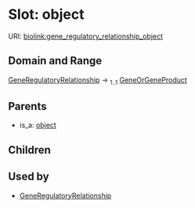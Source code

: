 
# Slot: object




URI: [biolink:gene_regulatory_relationship_object](https://w3id.org/biolink/vocab/gene_regulatory_relationship_object)


## Domain and Range

[GeneRegulatoryRelationship](GeneRegulatoryRelationship.md) &#8594;  <sub>1..1</sub> [GeneOrGeneProduct](GeneOrGeneProduct.md)

## Parents

 *  is_a: [object](object.md)

## Children


## Used by

 * [GeneRegulatoryRelationship](GeneRegulatoryRelationship.md)
